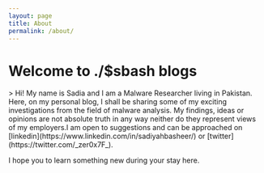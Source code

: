 ```yaml
---
layout: page
title: About
permalink: /about/
---
```


<h1>Welcome to ./$sbash blogs</h1>>
Hi! My name is Sadia and I am a Malware Researcher living in Pakistan. Here, on my personal blog, I shall be sharing some of my exciting investigations from the field of malware analysis. My findings, ideas or opinions are not absolute truth in any way neither do they represent views of my employers.I am open to suggestions and can be approached on [linkedin](https://www.linkedin.com/in/sadiyahbasheer/) or [twitter](https://twitter.com/_zer0x7F_).

I hope you to learn something new during your stay here.